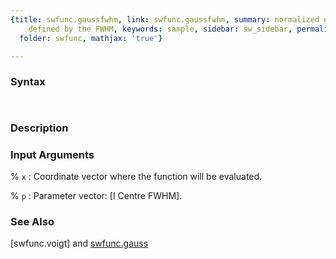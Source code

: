 ```yaml
---
{title: swfunc.gaussfwhm, link: swfunc.gaussfwhm, summary: normalized gaussian function
    defined by the FWHM, keywords: sample, sidebar: sw_sidebar, permalink: swfunc_gaussfwhm.html,
  folder: swfunc, mathjax: 'true'}

---
```


### Syntax

` `

### Description

 

### Input Arguments

% `x`
: Coordinate vector where the function will be evaluated.

% `p`
: Parameter vector: [I Centre FWHM].

### See Also

[swfunc.voigt] and [swfunc.gauss](swfunc_gauss.html)


